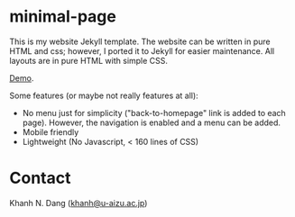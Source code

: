 # minimal-page

This is my website Jekyll template. The website can be written in pure HTML and css; however, I ported it to Jekyll for easier maintenance.
All layouts are in pure HTML with simple CSS.

[Demo](https://u-aizu.ac.jp/~khanh/).

Some features (or maybe not really features at all):
- No menu just for simplicity ("back-to-homepage" link is added to each page). However, the navigation is enabled and a menu can be added.
- Mobile friendly
- Lightweight (No Javascript, < 160 lines of CSS) 

# Contact

Khanh N. Dang (khanh@u-aizu.ac.jp)
